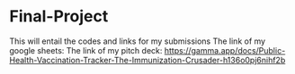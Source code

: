 # Final-Project
This will entail the codes and links for my submissions
The link of my google sheets:
The link of my pitch deck: https://gamma.app/docs/Public-Health-Vaccination-Tracker-The-Immunization-Crusader-h136o0pj6nihf2b
